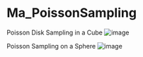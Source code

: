 # Ma_PoissonSampling

Poisson Disk Sampling in a Cube
![image](https://user-images.githubusercontent.com/93954052/230425676-9913c353-cf30-4d0e-a3f1-4850ce5d124c.png)

Poisson Sampling on a Sphere
![image](https://user-images.githubusercontent.com/93954052/230427318-887d9188-3497-4759-905c-e425a8a65a24.png)

